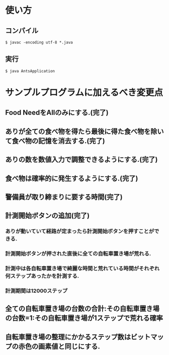 # 使い方
## コンパイル
```
$ javac -encoding utf-8 *.java
```
## 実行
```
$ java AntsApplication
```
# サンプルプログラムに加えるべき変更点
## Food NeedをAllのみにする.(完了)
## ありが全ての食べ物を得たら最後に得た食べ物を除いて食べ物の記憶を消去する.(完了)
## ありの数を数値入力で調整できるようにする.(完了)
## 食べ物は確率的に発生するようにする.(完了)
## 警備員が取り締まりに要する時間(完了)
## 計測開始ボタンの追加(完了)
### ありが動いていて経路が定まったら計測開始ボタンを押すことができる.
### 計測開始ボタンが押された直後に全ての自転車置き場が荒れる.
### 計測中は各自転車置き場で綺麗な時間と荒れている時間がそれぞれ何ステップあったかを計測する.
### 計測期間は12000ステップ
## 全ての自転車置き場の台数の合計:その自転車置き場の台数=1:その自転車置き場が1ステップで荒れる確率
## 自転車置き場の整理にかかるステップ数はビットマップの赤色の画素値と同じにする.


